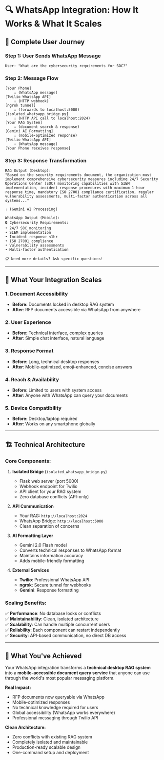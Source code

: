 # 🔍 WhatsApp Integration: How It Works & What It Scales

## 📱 Complete User Journey

### Step 1: User Sends WhatsApp Message
```
User: "What are the cybersecurity requirements for SOC?"
```

### Step 2: Message Flow
```
[Your Phone] 
    ↓ (WhatsApp message)
[Twilio WhatsApp API] 
    ↓ (HTTP webhook)
[ngrok tunnel] 
    ↓ (forwards to localhost:5000)
[isolated_whatsapp_bridge.py]
    ↓ (HTTP API call to localhost:2024)
[Your RAG System] 
    ↓ (document search & response)
[Gemini AI Formatting]
    ↓ (mobile-optimized response)
[Twilio WhatsApp API]
    ↓ (WhatsApp message)
[Your Phone receives response]
```

### Step 3: Response Transformation
```
RAG Output (Desktop):
"Based on the security requirements document, the organization must implement comprehensive cybersecurity measures including 24/7 Security Operations Center (SOC) monitoring capabilities with SIEM implementation, incident response procedures with maximum 1-hour response time, mandatory ISO 27001 compliance certification, regular vulnerability assessments, multi-factor authentication across all systems..."

↓ (Gemini AI Processing)

WhatsApp Output (Mobile):
🔒 Cybersecurity Requirements:
• 24/7 SOC monitoring
• SIEM implementation
• Incident response <1hr
• ISO 27001 compliance
• Vulnerability assessments
• Multi-factor authentication

📋 Need more details? Ask specific questions!
```

---

## 🎯 What Your Integration Scales

### 1. **Document Accessibility**
- **Before**: Documents locked in desktop RAG system
- **After**: RFP documents accessible via WhatsApp from anywhere

### 2. **User Experience**
- **Before**: Technical interface, complex queries
- **After**: Simple chat interface, natural language

### 3. **Response Format**
- **Before**: Long, technical desktop responses
- **After**: Mobile-optimized, emoji-enhanced, concise answers

### 4. **Reach & Availability**
- **Before**: Limited to users with system access
- **After**: Anyone with WhatsApp can query your documents

### 5. **Device Compatibility**
- **Before**: Desktop/laptop required
- **After**: Works on any smartphone globally

---

## 🏗️ Technical Architecture

### Core Components:

1. **Isolated Bridge** (`isolated_whatsapp_bridge.py`)
   - Flask web server (port 5000)
   - Webhook endpoint for Twilio
   - API client for your RAG system
   - Zero database conflicts (API-only)

2. **API Communication**
   - Your RAG: `http://localhost:2024`
   - WhatsApp Bridge: `http://localhost:5000`
   - Clean separation of concerns

3. **AI Formatting Layer**
   - Gemini 2.0 Flash model
   - Converts technical responses to WhatsApp format
   - Maintains information accuracy
   - Adds mobile-friendly formatting

4. **External Services**
   - **Twilio**: Professional WhatsApp API
   - **ngrok**: Secure tunnel for webhooks
   - **Gemini**: Response formatting

### Scaling Benefits:

✅ **Performance**: No database locks or conflicts  
✅ **Maintainability**: Clean, isolated architecture  
✅ **Scalability**: Can handle multiple concurrent users  
✅ **Reliability**: Each component can restart independently  
✅ **Security**: API-based communication, no direct DB access  

---

## 🎉 What You've Achieved

Your WhatsApp integration transforms a **technical desktop RAG system** into a **mobile-accessible document query service** that anyone can use through the world's most popular messaging platform.

**Real Impact:**
- RFP documents now queryable via WhatsApp
- Mobile-optimized responses
- No technical knowledge required for users
- Global accessibility (WhatsApp works everywhere)
- Professional messaging through Twilio API

**Clean Architecture:**
- Zero conflicts with existing RAG system
- Completely isolated and maintainable
- Production-ready scalable design
- One-command setup and deployment